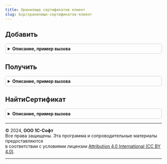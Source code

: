 ```yaml
---
title: Хранилище сертификатов клиент
slug: bsp/хранилище-сертификатов-клиент
---
```



## Добавить
<details style="margin: 1em 0; padding: 0.5em; border: 1px solid #ccc; border-radius: 6px;">

<summary style="font-weight: bold; cursor: pointer;">Описание, пример вызова</summary>

```bsl

// Добавляет сертификат в хранилище сертификатов.
//
// Параметры:
//   ОповещениеОЗавершении - ОписаниеОповещения - описание процедуры, принимающей результат.
//     Результат - Структура - результат выполнения процедуры.
//       * Выполнено - Булево - если Истина, то процедура успешно выполнена и получен результат, иначе см. ОписаниеОшибки.
//       * ОписаниеОшибки - Строка - описание ошибки выполнения.
//
//   Сертификат - ДвоичныеДанные - файл сертификата.
//                Строка - адрес файла сертификата во временном хранилище.
//   ТипХранилища - Строка, ПеречислениеСсылка.ТипХранилищаСертификатов - тип хранилища, в которое необходимо добавить сертификат.
//
Процедура Добавить(ОповещениеОЗавершении, Сертификат, ТипХранилища) Экспорт
```

Пример вызова
```bsl
ХранилищеСертификатовКлиент.Добавить(ОповещениеОЗавершении, Сертификат, ТипХранилища) 
```
</details>

## Получить
<details style="margin: 1em 0; padding: 0.5em; border: 1px solid #ccc; border-radius: 6px;">

<summary style="font-weight: bold; cursor: pointer;">Описание, пример вызова</summary>

```bsl

// Получает сертификаты из хранилища.
//
// Параметры:
//   ОповещениеОЗавершении - ОписаниеОповещения - описание процедуры, принимающей результат.
//     Результат - Структура - результат выполнения процедуры.
//       * Выполнено - Булево - если Истина, то процедура успешно выполнена и получен результат, иначе см. ОписаниеОшибки.
//       * ОписаниеОшибки - Строка - описание ошибки выполнения.
//       * Сертификаты - Массив - массив объектов ФиксированнаяСтруктура со свойствами сертификатов.
//           ** Версия - Строка - версия сертификата.
//           ** ДатаНачала - Дата - дата начала действия сертификата.
//           ** ДатаОкончания - Дата - дата окончания действия сертификата.
//           ** Издатель - ФиксированнаяСтруктура - информация об издателе сертификата:
//                *** CN - commonName;
//                *** O - organizationName;
//                *** OU - organizationUnitName;
//                *** C - countryName;
//                *** ST - stateOrProvinceName;
//                *** L - localityName;
//                *** E - emailAddress;
//                *** SN - surname;
//                *** GN - givenName;
//                *** T - title;
//                *** STREET - streetAddress;
//                *** OGRN - ОГРН;
//                *** OGRNIP - ОГРНИП;
//                *** INN - Строка - ИНН (не обязательный);
//                *** INNLE - Строка - ИНН ЮЛ (не обязательный);
//                *** SNILS - СНИЛС;
//                   ...
//           ** ИспользоватьДляПодписи - Булево - указывает, можно ли использовать данный сертификат для подписи.
//           ** ИспользоватьДляШифрования - Булево - указывает, можно ли использовать данный сертификат для шифрования.
//           ** Отпечаток - ДвоичныеДанные - содержит данные отпечатка. Вычисляется динамически, по алгоритму SHA-1.
//           ** РасширенныеСвойства - ФиксированнаяСтруктура -  расширенные свойства сертификата:
//                *** EKU - ФиксированныйМассив из Строка - Enhanced Key Usage.
//           ** СерийныйНомер - ДвоичныеДанные - серийный номер сертификата.
//           ** Субъект - ФиксированнаяСтруктура - информацию о субъекте сертификата. Состав см. Издатель.
//           ** Сертификат - ДвоичныеДанные - файл сертификата в кодировке DER.
//           ** Идентификатор - Строка - вычисляется по ключевым свойствам Издателя и серийному номеру по алгоритму SHA1.
//                                  Используется для идентификации сертификата в сервисе криптографии.
//
//   ТипХранилища - Строка, ПеречислениеСсылка.ТипХранилищаСертификатов - тип хранилища, из которого необходимо получить
//                                                                сертификаты.
//                                                                Если не заполнено, то будут получены все сертификаты.
//
Процедура Получить(ОповещениеОЗавершении, ТипХранилища = Неопределено) Экспорт
```

Пример вызова
```bsl
ХранилищеСертификатовКлиент.Получить(ОповещениеОЗавершении, ТипХранилища);
```
</details>

## НайтиСертификат
<details style="margin: 1em 0; padding: 0.5em; border: 1px solid #ccc; border-radius: 6px;">

<summary style="font-weight: bold; cursor: pointer;">Описание, пример вызова</summary>

```bsl

// Выполняет поиска сертификата в хранилище.
//
// Параметры:
//   ОповещениеОЗавершении - ОписаниеОповещения - описание процедуры, принимающей результат.
//     Результат - Структура - результат выполнения процедуры.
//       * Выполнено - Булево - если Истина, то процедура успешно выполнена и получен результат, иначе см. ОписаниеОшибки.
//       * ОписаниеОшибки - Строка - описание ошибки выполнения.
//       * Сертификат - ФиксированнаяСтруктура, Неопределено - свойства найденного сертификата.
//
//   Сертификат - Структура - ключевые параметры сертификата, используемые для поиска.
//                            Отпечаток или пара СерийныйНомер и Издатель.
//     * Отпечаток - ДвоичныеДанные - отпечаток сертификат.
//                   Строка - строковое представление отпечатка.
//     * СерийныйНомер - ДвоичныеДанные - серийный номер сертификата.
//                       Строка - строковое представление серийного номера.
//     * Издатель - Структура - свойства издателя
//                  Строка - строковое представление издателя.
//
Процедура НайтиСертификат(ОповещениеОЗавершении, Сертификат) Экспорт
```

Пример вызова
```bsl
ХранилищеСертификатовКлиент.НайтиСертификат(ОповещениеОЗавершении, Сертификат) 
```
</details>

---

© 2024, **ООО 1С-Софт**  
Все права защищены. Эта программа и сопроводительные материалы предоставляются  
в соответствии с условиями лицензии [Attribution 4.0 International (CC BY 4.0)](https://creativecommons.org/licenses/by/4.0/legalcode).

---
